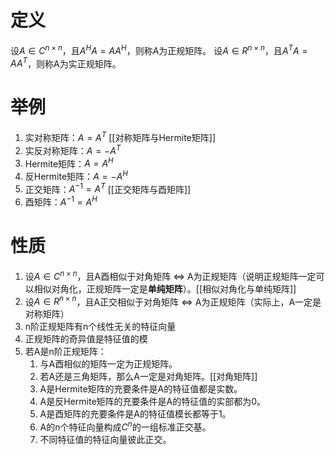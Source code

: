 # 定义
设$A\in C^{n\times n}$，且$A^H A=AA^H$，则称A为正规矩阵。
设$A\in R^{n\times n}$，且$A^T A=AA^T$，则称A为实正规矩阵。
# 举例
1. 实对称矩阵：$A=A^T$   [[对称矩阵与Hermite矩阵]]
2. 实反对称矩阵：$A=-A^T$
3. Hermite矩阵：$A=A^H$   
4. 反Hermite矩阵：$A=-A^H$
5. 正交矩阵：$A^{-1}=A^T$      [[正交矩阵与酉矩阵]]
6. 酉矩阵：$A^{-1}=A^H$
# 性质
1. 设$A\in C^{n\times n}$，且A酉相似于对角矩阵 $\Leftrightarrow$ A为正规矩阵（说明正规矩阵一定可以相似对角化，正规矩阵一定是**单纯矩阵**）。[[相似对角化与单纯矩阵]]
2. 设$A\in R^{n\times n}$，且A正交相似于对角矩阵 $\Leftrightarrow$ A为正规矩阵（实际上，A一定是对称矩阵）
4. n阶正规矩阵有n个线性无关的特征向量
5. 正规矩阵的奇异值是特征值的模
6. 若A是n阶正规矩阵：
	1. 与A酉相似的矩阵一定为正规矩阵。
	2. 若A还是三角矩阵，那么A一定是对角矩阵。[[对角矩阵]]
	3. A是Hermite矩阵的充要条件是A的特征值都是实数。
	4. A是反Hermite矩阵的充要条件是A的特征值的实部都为0。
	5. A是酉矩阵的充要条件是A的特征值模长都等于1。
	6. A的n个特征向量构成$C^n$的一组标准正交基。
	7. 不同特征值的特征向量彼此正交。